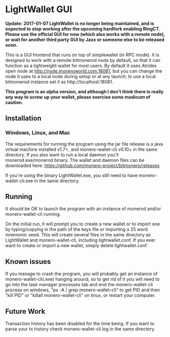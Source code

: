 # LightWallet GUI
**Update: 2017-01-07 LightWallet is no longer being maintained, and is expected to stop working after the upcoming hardfork enabling RingCT. Please use the official GUI for now (which also works with a remote node), or wait for another third party GUI by Jaxx or someone else to be released soon.**

This is a GUI frontend that runs on top of simplewallet (in RPC mode). It is designed to work with a remote bitmonerod node by default, so that it can function as a lightweight wallet for most users. By default it uses Atrides open node at http://node.moneroworld.com:18081, but you can change the node it uses to a local node during setup or at any launch; to use a local bitmonerod instance set it as http://localhost:18081. 

**This program is an alpha version, and although I don't think there is really any way to screw up your wallet, please exercise some modicum of caution.**

## Installation
### Windows, Linux, and Mac
The requirements for running the program using the jar file release is a java virtual machine installed v1.7+, and monero-wallet-cli v0.10+ in the same directory. If you also want to run a local daemon you'll monerod.exe/monerod binary. The wallet and daemon files can be downloaded here: https://github.com/monero-project/bitmonero/releases

If you're using the binary LightWallet.exe, you still need to have monero-wallet-cli.exe in the same directory. 

## Running
It should be OK to launch the program with an instance of monerod and/or monero-wallet-cli running. 

On the initial run, it will prompt you to create a new wallet or to import one by typing/copying in the path of the keys file or importing a 25 word mnemonic seed. This will create several files in the same directory as LightWallet and monero-wallet-cli, including lightwallet.conf. If you ever want to create or import a new wallet, simply delete lightwallet.conf.

## Known issues
If you manage to crash the program, you will probably get an instance of monero-wallet-cli(.exe) hanging around, so to get rid of it you will need to go into the task manager processes tab and end the monero-wallet-cli process on windows, "ps -A | grep monero-wallet-cli" to get PID and then "kill PID" or "killall monero-wallet-cli" on linux, or restart your computer.

## Future Work
Transaction history has been disabled for the time being. If you want to parse your tx history check monero-wallet-cli.log in the same directory.
